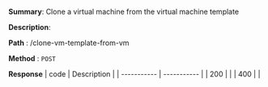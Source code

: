 **Summary**: Clone a virtual machine from the virtual machine template

**Description**:

**Path** : /clone-vm-template-from-vm

**Method** : `POST`

**Response**
| code      | Description |
| ----------- | ----------- |
|  200   |       |
|  400   |       |

